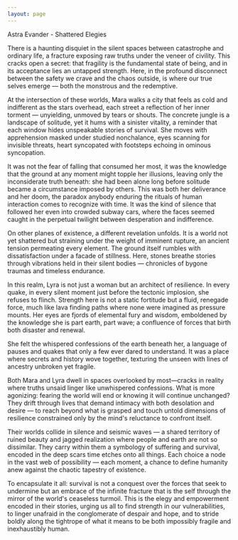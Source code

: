 ```yaml
---
layout: page
---
```

Astra Evander - Shattered Elegies

There is a haunting disquiet in the silent spaces between catastrophe and ordinary life, a fracture exposing raw truths under the veneer of civility. This cracks open a secret: that fragility is the fundamental state of being, and in its acceptance lies an untapped strength. Here, in the profound disconnect between the safety we crave and the chaos outside, is where our true selves emerge — both the monstrous and the redemptive. 

At the intersection of these worlds, Mara walks a city that feels as cold and indifferent as the stars overhead, each street a reflection of her inner torment — unyielding, unmoved by tears or shouts. The concrete jungle is a landscape of solitude, yet it hums with a sinister vitality, a reminder that each window hides unspeakable stories of survival. She moves with apprehension masked under studied nonchalance, eyes scanning for invisible threats, heart syncopated with footsteps echoing in ominous syncopation.

It was not the fear of falling that consumed her most, it was the knowledge that the ground at any moment might topple her illusions, leaving only the inconsiderate truth beneath: she had been alone long before solitude became a circumstance imposed by others. This was both her deliverance and her doom, the paradox anybody enduring the rituals of human interaction comes to recognize with time. It was the kind of silence that followed her even into crowded subway cars, where the faces seemed caught in the perpetual twilight between desperation and indifference.

On other planes of existence, a different revelation unfolds. It is a world not yet shattered but straining under the weight of imminent rupture, an ancient tension permeating every element. The ground itself rumbles with dissatisfaction under a facade of stillness. Here, stones breathe stories through vibrations held in their silent bodies — chronicles of bygone traumas and timeless endurance. 

In this realm, Lyra is not just a woman but an architect of resilience. In every quake, in every silent moment just before the tectonic implosion, she refuses to flinch. Strength here is not a static fortitude but a fluid, renegade force, much like lava finding paths where none were imagined as pressure mounts. Her eyes are fjords of elemental fury and wisdom, emboldened by the knowledge she is part earth, part wave; a confluence of forces that birth both disaster and renewal.

She felt the whispered confessions of the earth beneath her, a language of pauses and quakes that only a few ever dared to understand. It was a place where secrets and history wove together, texturing the unseen with lines of ancestry unbroken yet fragile.

Both Mara and Lyra dwell in spaces overlooked by most—cracks in reality where truths unsaid linger like unwhispered confessions. What is more agonizing: fearing the world will end or knowing it will continue unchanged? They drift through lives that demand intimacy with both desolation and desire — to reach beyond what is grasped and touch untold dimensions of resilience constrained only by the mind's reluctance to confront itself.

Their worlds collide in silence and seismic waves — a shared territory of ruined beauty and jagged realization where people and earth are not so dissimilar. They carry within them a symbology of suffering and survival, encoded in the deep scars time etches onto all things. Each choice a node in the vast web of possibility — each moment, a chance to define humanity anew against the chaotic tapestry of existence.

To encapsulate it all: survival is not a conquest over the forces that seek to undermine but an embrace of the infinite fracture that is the self through the mirror of the world's ceaseless turmoil. This is the elegy and empowerment encoded in their stories, urging us all to find strength in our vulnerabilities, to linger unafraid in the conglomerate of despair and hope, and to stride boldly along the tightrope of what it means to be both impossibly fragile and inexhaustibly human.